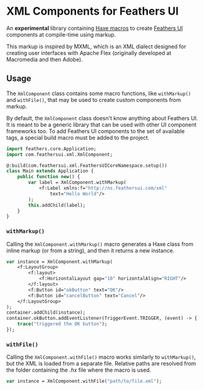 # XML Components for Feathers UI

An **experimental** library containing [Haxe macros](https://haxe.org/manual/macro.html) to create [Feathers UI](https://feathersui.com/) components at compile-time using markup.

This markup is inspired by MXML, which is an XML dialect designed for creating user interfaces with Apache Flex (originally developed at Macromedia and then Adobe).

## Usage

The `XmlComponent` class contains some macro functions, like `withMarkup()` and `withFile()`, that may be used to create custom components from markup.

By default, the `XmlComponent` class doesn't know anything about Feathers UI. It is meant to be a generic library that can be used with other UI component frameworks too. To add Feathers UI components to the set of available tags, a special build macro must be added to the project.

```hx
import feathers.core.Application;
import com.feathersui.xml.XmlComponent;

@:build(com.feathersui.xml.FeathersUICoreNamespace.setup())
class Main extends Application {
	public function new() {
		var label = XmlComponent.withMarkup(
			<f:Label xmlns:f="http://ns.feathersui.com/xml"
				text="Hello World"/>
		);
		this.addChild(label);
	}
}
```

### `withMarkup()`

Calling the `XmlComponent.withMarkup()` macro generates a Haxe class from inline markup (or from a string), and then it returns a new instance.

```hx
var instance = XmlComponent.withMarkup(
	<f:LayoutGroup>
		<f:layout>
			<f:HorizontalLayout gap="10" horizontalAlign="RIGHT"/>
		</f:layout>
		<f:Button id="okButton" text="OK"/>
		<f:Button id="cancelButton" text="Cancel"/>
	</f:LayoutGroup>
);
container.addChild(instance);
container.okButton.addEventListener(TriggerEvent.TRIGGER, (event) -> {
	trace("triggered the OK button");
});
```

### `withFile()`

Calling the `XmlComponent.withFile()` macro works similarly to `withMarkup()`, but the XML is loaded from a separate file. Relative paths are resolved from the folder containing the _.hx_ file where the macro is used.

```hx
var instance = XmlComponent.withFile("path/to/file.xml");
```